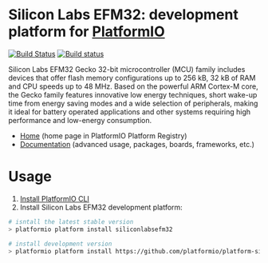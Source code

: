 # Silicon Labs EFM32: development platform for [PlatformIO](http://platformio.org)
[![Build Status](https://travis-ci.org/platformio/platform-siliconlabsefm32.svg?branch=develop)](https://travis-ci.org/platformio/platform-siliconlabsefm32)
[![Build status](https://ci.appveyor.com/api/projects/status/26esqje4bp0m2614/branch/develop?svg=true)](https://ci.appveyor.com/project/ivankravets/platform-siliconlabsefm32/branch/develop)

Silicon Labs EFM32 Gecko 32-bit microcontroller (MCU) family includes devices that offer flash memory configurations up to 256 kB, 32 kB of RAM and CPU speeds up to 48 MHz. Based on the powerful ARM Cortex-M core, the Gecko family features innovative low energy techniques, short wake-up time from energy saving modes and a wide selection of peripherals, making it ideal for battery operated applications and other systems requiring high performance and low-energy consumption.

* [Home](http://platformio.org/platforms/siliconlabsefm32) (home page in PlatformIO Platform Registry)
* [Documentation](http://docs.platformio.org/en/latest/platforms/siliconlabsefm32.html) (advanced usage, packages, boards, frameworks, etc.)

# Usage

1. [Install PlatformIO CLI](http://docs.platformio.org/en/latest/installation.html)
2. Install Silicon Labs EFM32 development platform:
```bash
# isntall the latest stable version
> platformio platform install siliconlabsefm32

# install development version
> platformio platform install https://github.com/platformio/platform-siliconlabsefm32.git
```
